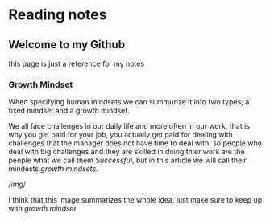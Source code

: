 # Reading notes
## Welcome to my Github 
this page is just a reference for my notes

### Growth Mindset
When specifying human mindsets we can summurize it into two types; a fixed mindset and a growth mindset. 

We all face challenges in our daily life and more often in our work, that is why you get paid for your job, you actually get paid for dealing with challenges that the manager does not have time to deal with. so people who deal with big challenges and they are skilled in doing thier work are the people what we call them _Successful_, but in this article we will call their mindests _growth mindsets_.

/*img*/


I think that this image summarizes the whole idea, just make sure to keep up with *growth mindset*

